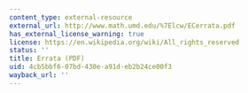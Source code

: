 ```yaml
---
content_type: external-resource
external_url: http://www.math.umd.edu/%7Elcw/ECerrata.pdf
has_external_license_warning: true
license: https://en.wikipedia.org/wiki/All_rights_reserved
status: ''
title: Errata (PDF)
uid: 4cb5bbf6-07bd-430e-a91d-eb2b24ce00f3
wayback_url: ''
---
```

